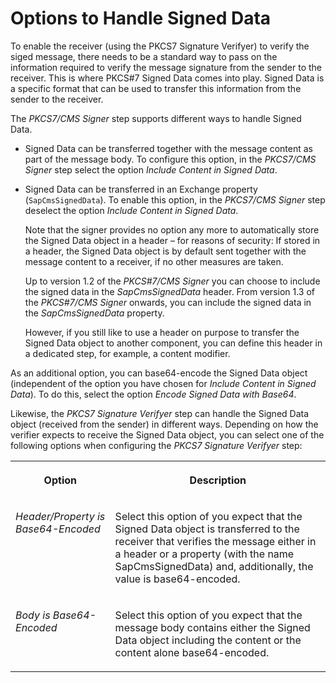 <!-- loio89f4220ae4f84305af5fe6fe3134ecd2 -->

# Options to Handle Signed Data

To enable the receiver \(using the PKCS7 Signature Verifyer\) to verify the siged message, there needs to be a standard way to pass on the information required to verify the message signature from the sender to the receiver. This is where PKCS\#7 Signed Data comes into play. Signed Data is a specific format that can be used to transfer this information from the sender to the receiver.

The *PKCS7/CMS Signer* step supports different ways to handle Signed Data.

-   Signed Data can be transferred together with the message content as part of the message body. To configure this option, in the *PKCS7/CMS Signer* step select the option *Include Content in Signed Data*.

-   Signed Data can be transferred in an Exchange property \(`SapCmsSignedData`\). To enable this option, in the *PKCS7/CMS Signer* step deselect the option *Include Content in Signed Data*.

    Note that the signer provides no option any more to automatically store the Signed Data object in a header – for reasons of security: If stored in a header, the Signed Data object is by default sent together with the message content to a receiver, if no other measures are taken.

    Up to version 1.2 of the *PKCS\#7/CMS Signer* you can choose to include the signed data in the *SapCmsSignedData* header. From version 1.3 of the *PKCS\#7/CMS Signer* onwards, you can include the signed data in the *SapCmsSignedData* property.

    However, if you still like to use a header on purpose to transfer the Signed Data object to another component, you can define this header in a dedicated step, for example, a content modifier.


As an additional option, you can base64-encode the Signed Data object \(independent of the option you have chosen for *Include Content in Signed Data*\). To do this, select the option *Encode Signed Data with Base64*.

Likewise, the *PKCS7 Signature Verifyer* step can handle the Signed Data object \(received from the sender\) in different ways. Depending on how the verifier expects to receive the Signed Data object, you can select one of the following options when configuring the *PKCS7 Signature Verifyer* step:


<table>
<tr>
<th valign="top">

Option

</th>
<th valign="top">

Description

</th>
</tr>
<tr>
<td valign="top">

*Header/Property is Base64-Encoded* 

</td>
<td valign="top">

Select this option of you expect that the Signed Data object is transferred to the receiver that verifies the message either in a header or a property \(with the name SapCmsSignedData\) and, additionally, the value is base64-encoded.

</td>
</tr>
<tr>
<td valign="top">

*Body is Base64-Encoded* 

</td>
<td valign="top">

Select this option of you expect that the message body contains either the Signed Data object including the content or the content alone base64-encoded.

</td>
</tr>
</table>

